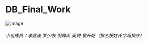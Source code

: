 # DB_Final_Work

![image](F:/Project_Java/Work/主界面.png)





###### 小组成员：李嘉康 罗少权 倪婵雨 吴悦 曾开乾（排名按姓氏字母排序）
